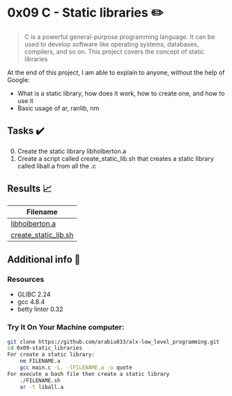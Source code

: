 # 0x09 C - Static libraries :pencil2:

> C is a powerful general-purpose programming language. It can be used to develop software like operating systems, databases, compilers, and so on. This project covers the concept of static libraries

  At the end of this project, I am able to explain to anyone, without the help of Google:

* What is a static library, how does it work, how to create one, and how to use it
* Basic usage of ar, ranlib, nm
  
## Tasks :heavy_check_mark:

0. Create the static library libholberton.a
1. Create a script called create_static_lib.sh that creates a static library called liball.a from all the .c


## Results :chart_with_upwards_trend:

| Filename |
| ------ |
| [libholberton.a](./libholberton.a)|
| [create_static_lib.sh](./create_static_lib.sh)|


## Additional info :construction:
### Resources

- GLIBC 2.24
- gcc 4.8.4
- betty linter 0.32


### Try It On Your Machine computer:	
```bash
git clone https://github.com/arabiu033/alx-low_level_programming.git
cd 0x09-static_libraries
For create a static library:
    nm FILENAME.a
    gcc main.c -L. -lFILENAME.a -o quote
For execute a bash file then create a static library
    ./FILENAME.sh
    ar -t liball.a
```
